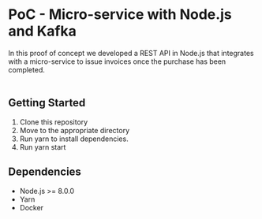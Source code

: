 # PoC - Micro-service with Node.js and Kafka


In this proof of concept we developed a REST API in Node.js that integrates with a micro-service to issue invoices 
once the purchase has been completed.
</br>
</br>
## Getting Started

1. Clone this repository
2. Move to the appropriate directory
3. Run yarn to install dependencies.
4. Run yarn start

## Dependencies
* Node.js >= 8.0.0
* Yarn
* Docker